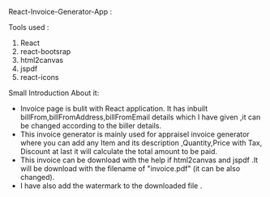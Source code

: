 React-Invoice-Generator-App :

 Tools used :
   1. React
   2. react-bootsrap 
   3. html2canvas
   4. jspdf
   5. react-icons

Small Introduction About it:
  * Invoice page is bulit with React application. It has inbuilt billFrom,billFromAddress,billFromEmail details which I have given ,it can be changed according to the biller details.
  * This invoice generator is mainly used for appraisel invoice generator where you can add any Item and its description ,Quantity,Price with Tax, Discount at last it will calculate the total amount to be paid.
  * This invoice can be download with the help if html2canvas and jspdf .It will be download with the filename of "invoice.pdf" (it can be also changed).
  * I have also add the watermark to the downloaded file .
